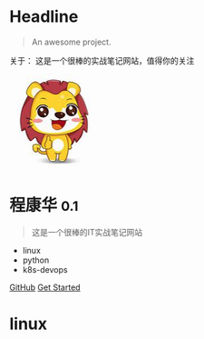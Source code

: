 # Headline

> An awesome project.



关于：
	这是一个很棒的实战笔记网站，值得你的关注


![logo](_media/lion.png)

# 程康华 <small>0.1</small>

> 这是一个很棒的IT实战笔记网站

- linux
- python
- k8s-devops

[GitHub](https://github.com/chengkanghua)
[Get Started](/k8s-note/)
# linux
